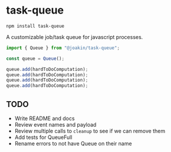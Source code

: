 # task-queue

`npm install task-queue`

A customizable job/task queue for javascript processes.

```js
import { Queue } from "@joakin/task-queue";

const queue = Queue();

queue.add(hardToDoComputation);
queue.add(hardToDoComputation);
queue.add(hardToDoComputation);
queue.add(hardToDoComputation);
```

## TODO

- Write README and docs
- Review event names and payload
- Review multiple calls to `cleanup` to see if we can remove them
- Add tests for QueueFull
- Rename errors to not have Queue on their name
